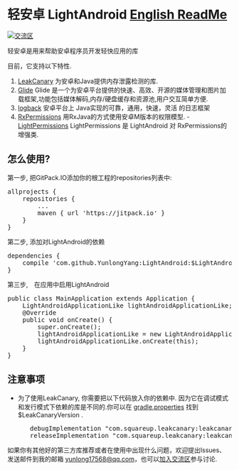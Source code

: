 # 轻安卓 LightAndroid [English ReadMe](README.md)
[![交流区](http://img.shields.io/badge/chat-online-brightgreen.svg)](https://gitter.im/LightAndroid/Lobby)

轻安卓是用来帮助安卓程序员开发轻快应用的库

目前，它支持以下特性.
1. [LeakCanary](https://github.com/square/leakcanary) 为安卓和Java提供内存泄露检测的库.
2. [Glide](https://github.com/bumptech/glide) Glide 是一个为安卓平台提供的快速、高效、开源的媒体管理和图片加载框架,功能包括媒体解码,内存/硬盘缓存和资源池,用户交互简单方便.
3. [logback](https://github.com/tony19/logback-android) 安卓平台上 Java实现的可靠，通用，快速，灵活 的日志框架
4. [RxPermissions](https://github.com/tbruyelle/RxPermissions) 用RxJava的方式使用安卓M版本的权限模型.
    -[LightPermissions](https://github.com/YunlongYang/LightAndroid/blob/master/library/src/main/java/online/heyworld/lightandroid/feature/LightPermissions.java) LightPermissions 是 LightAndroid 对 RxPermissions的增强类.

## 怎么使用?
第一步, 把GitPack.IO添加你的根工程的repositories列表中:
<pre>
allprojects {
    repositories {
        ...
        maven { url 'https://jitpack.io' }
    }
}
</pre>
第二步, 添加对LightAndroid的依赖
<pre>
dependencies {
    compile 'com.github.YunlongYang:LightAndroid:$LightAndroidVersion'
}
</pre>

第三步,　在应用中启用LightAndroid
<pre>
public class MainApplication extends Application {
    LightAndroidApplicationLike lightAndroidApplicationLike;
    @Override
    public void onCreate() {
        super.onCreate();
        lightAndroidApplicationLike = new LightAndroidApplicationLike();
        lightAndroidApplicationLike.onCreate(this);
    }
}
</pre>


## 注意事项
- 为了使用LeakCanary, 你需要把以下代码放入你的依赖中. 因为它在调试模式和发行模式下依赖的库是不同的.你可以在 [gradle.properties](gradle.properties) 找到 $LeakCanaryVersion .
<pre>
      debugImplementation "com.squareup.leakcanary:leakcanary-android:$LeakCanaryVersion"
      releaseImplementation "com.squareup.leakcanary:leakcanary-android-no-op:$LeakCanaryVersion"
</pre>


如果你有其他好的第三方库推荐或者在使用中出现什么问题，欢迎提出Issues、发送邮件到我的邮箱 yunlong17568@qq.com，也可以[加入交流区](https://gitter.im/LightAndroid/Lobby)参与讨论.
